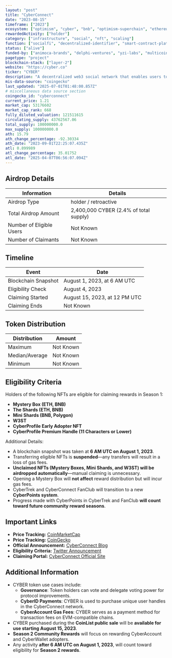 ```yaml
---
layout: "post"
title: "CyberConnect"
date: "2023-08-15"
timeframe: ["2023"]
ecosystem: ["optimism", "cyber", "bnb", "optimism-superchain", "ethereum"]
rewardedActivity: ["holder"]
category: ["infrastructure", "social", "nft", "scaling"]
function: ["socialfi", "decentralized-identifier", "smart-contract-platform"]
status: ["alive"]
funded-by: ["animoca-brands", "delphi-ventures", "yzi-labs", "multicoin-capital"]
pagetype: "project"
blockchain-stack: ["layer-2"]
website: "https://cyber.co"
ticker: "CYBER"
description: "A decentralized web3 social network that enables users to own their digital identities, content, connections, and interactions."
mis-data-source: "coingecko"
last_updated: "2025-07-01T01:48:00.857Z"
# miscellaneous data source section
coingecko_id: "cyberconnect"
current_price: 1.21
market_cap: 53176602
market_cap_rank: 668
fully_diluted_valuation: 121511615
circulating_supply: 43762567.06
total_supply: 100000000.0
max_supply: 100000000.0
ath: 15.79
ath_change_percentage: -92.30334
ath_date: "2023-09-01T22:25:07.435Z"
atl: 0.899989
atl_change_percentage: 35.01752
atl_date: "2025-04-07T06:56:07.094Z"
---
```


## Airdrop Details

| Information              | Details                                |
| ------------------------ | -------------------------------------- |
| Airdrop Type             | holder / retroactive                   |
| Total Airdrop Amount     | 2,400,000 CYBER (2.4% of total supply) |
| Number of Eligible Users | Not Known                              |
| Number of Claimants      | Not Known                              |

## Timeline

| Event               | Date                          |
| ------------------- | ----------------------------- |
| Blockchain Snapshot | August 1, 2023, at 6 AM UTC   |
| Eligibility Check   | August 4, 2023                |
| Claiming Started    | August 15, 2023, at 12 PM UTC |
| Claiming Ends       | Not Known                     |

## Token Distribution

| Distribution   | Amount    |
| -------------- | --------- |
| Maximum        | Not Known |
| Median/Average | Not Known |
| Minimum        | Not Known |

## Eligibility Criteria

Holders of the following NFTs are eligible for claiming rewards in Season 1:

- **Mystery Box (ETH, BNB)**
- **The Shards (ETH, BNB)**
- **Mini Shards (BNB, Polygon)**
- **W3ST**
- **CyberProfile Early Adopter NFT**
- **CyberProfile Premium Handle (11 Characters or Lower)**

Additional Details:

- A blockchain snapshot was taken at **6 AM UTC on August 1, 2023**.
- Transferring eligible NFTs is **suspended**—any transfers will result in a loss of gas fees.
- **Unclaimed NFTs (Mystery Boxes, Mini Shards, and W3ST) will be airdropped automatically**—manual claiming is unnecessary.
- Opening a Mystery Box will **not affect** reward distribution but will incur gas fees.
- CyberTrek and CyberConnect FanClub will transition to a new **CyberPoints system**.
- Progress made with CyberPoints in CyberTrek and FanClub **will count toward future community reward seasons**.

## Important Links

- **Price Tracking:** [CoinMarketCap](https://coinmarketcap.com/currencies/cyberconnect)
- **Price Tracking:** [CoinGecko](https://www.coingecko.com/en/coins/cyberconnect)
- **Official Announcement:** [CyberConnect Blog](https://cyber.co/article/it-s-cyber-time-now-live-on-binance-launchpool)
- **Eligibility Criteria:** [Twitter Announcement](https://x.com/BuildOnCyber/status/1687357933477040129)
- **Claiming Portal:** [CyberConnect Official Site](https://cyber.co)

## Additional Information

- CYBER token use cases include:
  - **Governance**: Token holders can vote and delegate voting power for protocol improvements.
  - **CyberID Payments**: CYBER is used to purchase unique user handles in the CyberConnect network.
  - **CyberAccount Gas Fees**: CYBER serves as a payment method for transaction fees on EVM-compatible chains.
- CYBER purchased during the **CoinList public sale** will be **available for use starting August 15, 2023**.
- **Season 2 Community Rewards** will focus on rewarding CyberAccount and CyberWallet adopters.
- Any activity **after 6 AM UTC on August 1, 2023**, will count toward eligibility for **Season 2 rewards**.